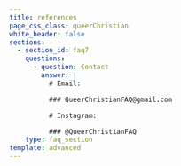 ```yaml
---
title: references
page_css_class: queerChristian
white_header: false
sections:
  - section_id: faq7
    questions:
      - question: Contact
        answer: |
          # Email:

          ### QueerChristianFAQ@gmail.com

          # Instagram:

          ### @QueerChristianFAQ
    type: faq_section
template: advanced
---
```


